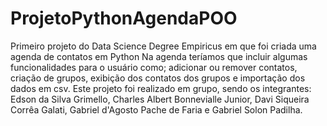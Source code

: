 # ProjetoPythonAgendaPOO
Primeiro projeto do Data Science Degree Empiricus em que foi criada uma agenda de contatos em Python
Na agenda teríamos que incluir algumas funcionalidades para o usuário como; adicionar ou remover contatos, criação de grupos, exibição dos contatos dos grupos e importação dos dados em csv.
Este projeto foi realizado em grupo, sendo os integrantes: Edson da Silva Grimello, Charles Albert Bonnevialle Junior, Davi Siqueira Corrêa Galati, Gabriel d'Agosto Pache de Faria e Gabriel Solon Padilha.
